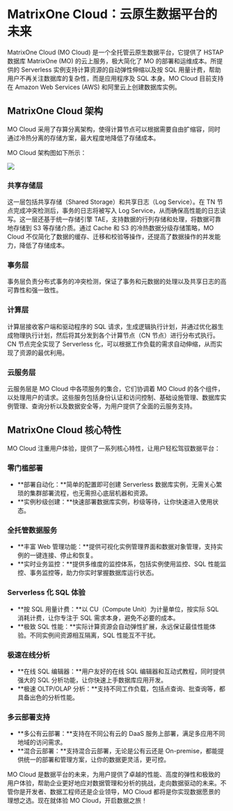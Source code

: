 # MatrixOne Cloud：云原生数据平台的未来

MatrixOne Cloud (MO Cloud) 是一个全托管云原生数据平台，它提供了 HSTAP 数据库 MatrixOne (MO) 的云上服务，极大简化了 MO 的部署和运维成本。所提供的 Serverless 实例支持计算资源的自动弹性伸缩以及按 SQL 用量计费，帮助用户不再关注数据库的复杂性，而是应用程序及 SQL 本身。MO Cloud 目前支持在 Amazon Web Services (AWS) 和阿里云上创建数据库实例。

## MatrixOne Cloud 架构

MO Cloud 采用了存算分离架构，使得计算节点可以根据需要自由扩缩容，同时通过冷热分离的存储方案，最大程度地降低了存储成本。

MO Cloud 架构图如下所示：

![](https://community-shared-data-1308875761.cos.ap-beijing.myqcloud.com/artwork/mocdocs/overview/moc_archit.png)

### 共享存储层

这一层包括共享存储（Shared Storage）和共享日志（Log Service）。在 TN 节点完成冲突检测后，事务的日志将被写入 Log Service，从而确保高性能的日志读写。这一层还基于统一存储引擎 TAE，支持数据的行列存储和处理，将数据可靠地存储到 S3 等存储介质。通过 Cache 和 S3 的冷热数据分级存储策略，MO Cloud 不仅简化了数据的缓存、迁移和校验等操作，还提高了数据操作的并发能力，降低了存储成本。

### 事务层

事务层负责分布式事务的冲突检测，保证了事务和元数据的处理以及共享日志的高可靠性和强一致性。

### 计算层

计算层接收客户端和驱动程序的 SQL 请求，生成逻辑执行计划，并通过优化器生成物理执行计划，然后将其分发到各个计算节点（CN 节点）进行分布式执行。CN 节点完全实现了 Serverless 化，可以根据工作负载的需求自动伸缩，从而实现了资源的最优利用。

### 云服务层

云服务层是 MO Cloud 中各项服务的集合，它们协调着 MO Cloud 的各个组件，以处理用户的请求。这些服务包括身份认证和访问控制、基础设施管理、数据库实例管理、查询分析以及数据安全等，为用户提供了全面的云服务支持。

## MatrixOne Cloud 核心特性

MO Cloud 注重用户体验，提供了一系列核心特性，让用户轻松驾驭数据平台：

### 零门槛部署

- **部署自动化：**简单的配置即可创建 Serverless 数据库实例，无需关心繁琐的集群部署流程，也无需担心底层机器和资源。
- **实例秒级创建：**快速部署数据库实例，秒级等待，让你快速进入使用状态。

### 全托管数据服务

- **丰富 Web 管理功能：**提供可视化实例管理界面和数据对象管理，支持实例的一键连接、停止和恢复。
- **实时业务监控：**提供多维度的监控体系，包括实例使用监控、SQL 性能监控、事务监控等，助力你实时掌握数据库运行状态。

### Serverless 化 SQL 体验

- **按 SQL 用量计费：**以 CU（Compute Unit）为计量单位，按实际 SQL 消耗计费，让你专注于 SQL 需求本身，避免不必要的成本。
- **极致 SQL 性能：**实际计算资源会自动弹性扩展，永远保证最佳性能体验。不同实例间资源相互隔离，SQL 性能互不干扰。

### 极速在线分析

- **在线 SQL 编辑器：**用户友好的在线 SQL 编辑器和互动式教程，同时提供强大的 SQL 分析功能，让你快速上手数据库应用开发。
- **极速 OLTP/OLAP 分析：**支持不同工作负载，包括点查询、批查询等，都具备出色的分析性能。

### 多云部署支持

- **多公有云部署：**支持在不同公有云的 DaaS 服务上部署，满足多应用不同地域的访问需求。
- **混合云部署：**支持混合云部署，无论是公有云还是 On-premise，都能提供统一的部署和管理方案，让你的数据更灵活，更可控。

MO Cloud 是数据平台的未来，为用户提供了卓越的性能、高度的弹性和极致的用户体验，帮助企业更好地应对数据管理和分析的挑战，走向数据驱动的未来。不管你是开发者、数据工程师还是企业领导，MO Cloud 都将是你实现数据愿景的理想之选。现在就体验 MO Cloud，开启数据之旅！

